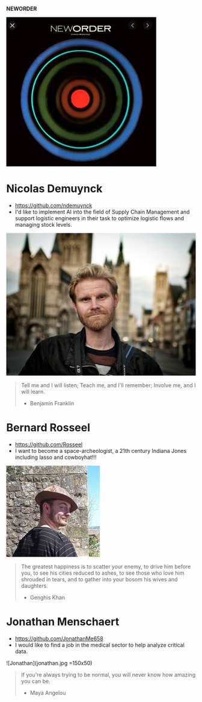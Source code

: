 **NEWORDER**

![Logo](https://github.com/Rosseel/Neworder/blob/Nicolas/NEWORDER.png)

# Nicolas Demuynck
* https://github.com/ndemuynck
* I'd like to implement AI into the field of Supply Chain Management and support logistic engineers in their task to optimize logistic flows and managing stock levels. 

![Nicolas](https://github.com/Rosseel/Neworder/blob/Nicolas/Nicolas.jpg)

> Tell me and I will listen; Teach me, and I'll remember; Involve me, and I will learn.
> - Benjamin Franklin


# Bernard Rosseel
* https://github.com/Rosseel
* I want to become a space-archeologist, a 21th century Indiana Jones including lasso and cowboyhat!!!

![Bernard Rosseel](bernard.png)


> The greatest happiness is to scatter your enemy, to drive him before you, to see his cities reduced to ashes, to see those who love him shrouded in tears, and to gather into your bosom his wives and daughters.
> - Genghis Khan


# Jonathan Menschaert
* https://github.com/JonathanMe658
* I would like to find a job in the medical sector to help analyze critical data.

![Jonathan](jonathan.jpg =150x50)

> If you're always trying to be normal, you will never know how amazing you can be.
> - Maya Angelou
